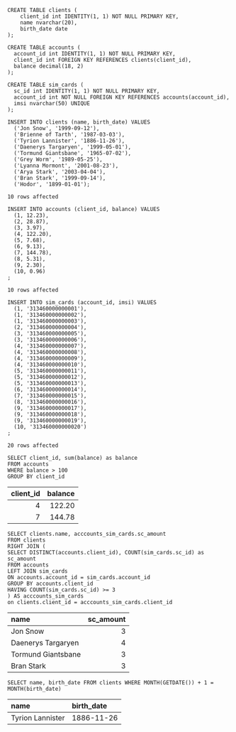 ``` 
CREATE TABLE clients (
    client_id int IDENTITY(1, 1) NOT NULL PRIMARY KEY,
	name nvarchar(20),
	birth_date date
);
```
``` 
CREATE TABLE accounts (
  account_id int IDENTITY(1, 1) NOT NULL PRIMARY KEY,
  client_id int FOREIGN KEY REFERENCES clients(client_id),
  balance decimal(18, 2)
);
```
``` 
CREATE TABLE sim_cards (
  sc_id int IDENTITY(1, 1) NOT NULL PRIMARY KEY,
  account_id int NOT NULL FOREIGN KEY REFERENCES accounts(account_id),
  imsi nvarchar(50) UNIQUE
);
```
``` 
INSERT INTO clients (name, birth_date) VALUES
  ('Jon Snow', '1999-09-12'),
  ('Brienne of Tarth', '1987-03-03'),
  ('Tyrion Lannister', '1886-11-26'),
  ('Daenerys Targaryen', '1999-05-01'),
  ('Tormund Giantsbane', '1965-07-02'),
  ('Grey Worm', '1989-05-25'),
  ('Lyanna Mormont', '2001-08-23'),
  ('Arya Stark', '2003-04-04'),
  ('Bran Stark', '1999-09-14'),
  ('Hodor', '1899-01-01');
```
``` status
10 rows affected
```
``` 
INSERT INTO accounts (client_id, balance) VALUES
  (1, 12.23),
  (2, 28.87),
  (3, 3.97),
  (4, 122.20),
  (5, 7.68),
  (6, 9.13),
  (7, 144.78),
  (8, 5.31),
  (9, 2.30),
  (10, 0.96)
;
```
``` status
10 rows affected
```
``` 
INSERT INTO sim_cards (account_id, imsi) VALUES
  (1, '313460000000001'),
  (1, '313460000000002'),
  (1, '313460000000003'),
  (2, '313460000000004'),
  (3, '313460000000005'),
  (3, '313460000000006'),
  (4, '313460000000007'),
  (4, '313460000000008'),
  (4, '313460000000009'),
  (4, '313460000000010'),
  (5, '313460000000011'),
  (5, '313460000000012'),
  (5, '313460000000013'),
  (6, '313460000000014'),
  (7, '313460000000015'),
  (8, '313460000000016'),
  (9, '313460000000017'),
  (9, '313460000000018'),
  (9, '313460000000019'),
  (10, '313460000000020')
;
```
``` status
20 rows affected
```
``` 
SELECT client_id, sum(balance) as balance
FROM accounts
WHERE balance > 100
GROUP BY client_id
```
| client\_id | balance |
| ---------:|-------:|
| 4 | 122.20 |
| 7 | 144.78 |

``` 
SELECT clients.name, acccounts_sim_cards.sc_amount
FROM clients
RIGHT JOIN (
SELECT DISTINCT(accounts.client_id), COUNT(sim_cards.sc_id) as sc_amount
FROM accounts
LEFT JOIN sim_cards
ON accounts.account_id = sim_cards.account_id
GROUP BY accounts.client_id
HAVING COUNT(sim_cards.sc_id) >= 3
) AS acccounts_sim_cards
on clients.client_id = acccounts_sim_cards.client_id
```
| name | sc\_amount |
| :----|---------:|
| Jon Snow | 3 |
| Daenerys Targaryen | 4 |
| Tormund Giantsbane | 3 |
| Bran Stark | 3 |

``` 
SELECT name, birth_date FROM clients WHERE MONTH(GETDATE()) + 1 = MONTH(birth_date)
```
| name | birth\_date |
| :----|:----------|
| Tyrion Lannister | 1886-11-26 |
